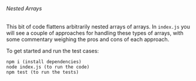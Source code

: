 ###### Nested Arrays

This bit of code flattens arbitrarily nested arrays of arrays. In `index.js` you will see a couple of approaches for handling these types of arrays, with some commentary weighing the pros and cons of each approach.

To get started and run the test cases:
```
npm i (install dependencies)
node index.js (to run the code)
npm test (to run the tests)
```
